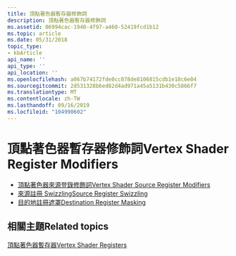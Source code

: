```yaml
---
title: 頂點著色器暫存器修飾詞
description: 頂點著色器暫存器修飾詞
ms.assetid: 06994cac-1940-4f97-a460-52419fcd1b12
ms.topic: article
ms.date: 05/31/2018
topic_type:
- kbArticle
api_name: ''
api_type: ''
api_location: ''
ms.openlocfilehash: a067b74172fde0cc078de8106815cdb1e18c6e04
ms.sourcegitcommit: 2d531328b6ed82d4ad971a45a5131b430c5866f7
ms.translationtype: MT
ms.contentlocale: zh-TW
ms.lasthandoff: 09/16/2019
ms.locfileid: "104990602"
---
```

# <a name="vertex-shader-register-modifiers"></a><span data-ttu-id="77da6-103">頂點著色器暫存器修飾詞</span><span class="sxs-lookup"><span data-stu-id="77da6-103">Vertex Shader Register Modifiers</span></span>

-   [<span data-ttu-id="77da6-104">頂點著色器來源登錄修飾詞</span><span class="sxs-lookup"><span data-stu-id="77da6-104">Vertex Shader Source Register Modifiers</span></span>](dx9-graphics-reference-asm-vs-registers-modifiers-source.md)
-   [<span data-ttu-id="77da6-105">來源註冊 Swizzling</span><span class="sxs-lookup"><span data-stu-id="77da6-105">Source Register Swizzling</span></span>](dx9-graphics-reference-asm-vs-registers-modifiers-source-swizzling.md)
-   [<span data-ttu-id="77da6-106">目的地註冊遮罩</span><span class="sxs-lookup"><span data-stu-id="77da6-106">Destination Register Masking</span></span>](dx9-graphics-reference-asm-vs-registers-modifiers-masking.md)

## <a name="related-topics"></a><span data-ttu-id="77da6-107">相關主題</span><span class="sxs-lookup"><span data-stu-id="77da6-107">Related topics</span></span>

<dl> <dt>

[<span data-ttu-id="77da6-108">頂點著色器暫存器</span><span class="sxs-lookup"><span data-stu-id="77da6-108">Vertex Shader Registers</span></span>](dx9-graphics-reference-asm-vs-registers.md)
</dt> </dl>

 

 




